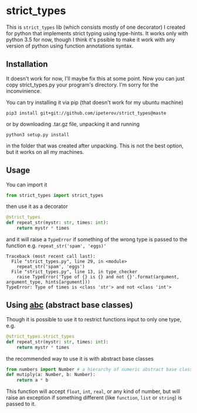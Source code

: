 # strict_types
This is `strict_types` lib (which consists mostly of one decorator) I created for python that implements strict typing using type-hints. It works only with python 3.5 for now, though I think it's pssible to make it work with any version of python using function annotations syntax.

## Installation
It doesn't work for now, I'll maybe fix this at some point. Now you can just copy strict_types.py your program's directory. I'm sorry for the inconvinience.

You can try installing it via pip (that doesn't work for my ubuntu machine)
```
pip3 install git+git://github.com/ipeterov/strict_types@maste
```
or by downloading .tar.gz file, unpacking it and running
```
python3 setup.py install
```
in the folder that was created after unpacking. This is not the best option, but it works on all my machines.

## Usage
You can import it
```python
from strict_types import strict_types
```
then use it as a decorator
```python
@strict_types
def repeat_str(mystr: str, times: int):
    return mystr * times
```
and it will raise a `TypeError` if something of the wrong type is passed to the function e.g. `repeat_str('spam', 'eggs)'`
```
Traceback (most recent call last):
  File "strict_types.py", line 29, in <module>
    repeat_str('spam', 'eggs')
  File "strict_types.py", line 13, in type_checker
    raise TypeError('Type of {} is {} and not {}'.format(argument, argument_type, hints[argument]))
TypeError: Type of times is <class 'str'> and not <class 'int'>

```

## Using [abc](https://docs.python.org/3/library/abc.html) (abstract base classes)
Though it is possible to use it to restrict functions input to only one type, e.g.
```python
@strict_types.strict_types
def repeat_str(mystr: str, times: int):
    return mystr * times
```
the recommended way to use it is with abstract base classes
```python
from numbers import Number # a hierarchy of numeric abstract base classes.
def mutiply(a: Number, b: Number):
    return a * b
```
This function will accept `float`, `int`, `real`, or any kind of number, but will raise an exception if something different (like `function`, `list` or `string`) is passed to it.
